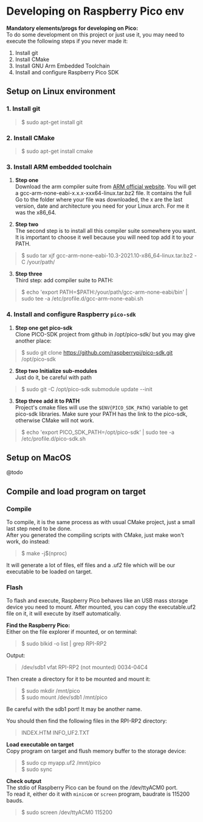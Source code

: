 # Developing on Raspberry Pico env

**Mandatory elements/progs for developing on Pico:**  
To do some development on this project or just use it, you may need to execute the following steps if you never made it:
1.	Install git
2.	Install CMake
3.	Install GNU Arm Embedded Toolchain
4.	Install and configure Raspberry Pico SDK


## Setup on Linux environment

### 1. Install git
> $ sudo apt-get install git

### 2. Install CMake
> $ sudo apt-get install cmake

### 3. Install ARM embedded toolchain

1. **Step one**  
Download the arm compiler suite from [ARM official website](https://developer.arm.com/downloads/-/gnu-rm). You will get a gcc-arm-none-eabi-x.x.x-xxx64-linux.tar.bz2 file. It contains the full   
Go to the folder where your file was downloaded, the x are the last version, date and architecture you need for your Linux arch. For me it was the x86_64.  

2. **Step two**  
The second step is to install all this compiler suite somewhere you want. It is important to choose it well because you will need top add it to your PATH.
> $ sudo tar xjf gcc-arm-none-eabi-10.3-2021.10-x86_64-linux.tar.bz2 -C /your/path/

3. **Step three**  
Third step: add compiler suite to PATH:
> $ echo 'export PATH=$PATH:/your/path/gcc-arm-none-eabi/bin' | sudo tee -a /etc/profile.d/gcc-arm-none-eabi.sh


### 4. Install and configure Raspberry ```pico-sdk```

1. **Step one get pico-sdk**  
Clone PICO-SDK project from github in /opt/pico-sdk/ but you may give another place:
> $ sudo git clone https://github.com/raspberrypi/pico-sdk.git /opt/pico-sdk  


2. **Step two Initialize sub-modules**  
Just do it, be careful with path
> $ sudo git -C /opt/pico-sdk submodule update --init

3. **Step three add it to PATH**  
Project's cmake files will use the ```$ENV{PICO_SDK_PATH}``` variable to get pico-sdk libraries. Make sure your PATH has the link to the pico-sdk, otherwise CMake will not work.  
> $ echo 'export PICO_SDK_PATH=/opt/pico-sdk' | sudo tee -a /etc/profile.d/pico-sdk.sh


## Setup on MacOS
@todo

## Compile and load program on target

### Compile
To compile, it is the same process as with usual CMake project, just a small last step need to be done.  
After you generated the compiling scripts with CMake, just make won't work, do instead:
 > $ make -j$(nproc)

It will generate a lot of files, elf files and a .uf2 file which will be our executable to be loaded on target.

### Flash
To flash and execute, Raspberry Pico behaves like an USB mass storage device you need to mount. After mounted, you can copy the executable.uf2 file on it, it will execute by itself automatically.

**Find the Raspberry Pico:**  
Either on the file explorer if mounted, or on terminal:
> $ sudo blkid -o list | grep RPI-RP2

Output:
> /dev/sdb1  vfat    RPI-RP2  (not mounted)  0034-04C4

Then create a directory for it to be mounted and mount it:
> $ sudo mkdir /mnt/pico  
> $ sudo mount /dev/sdb1 /mnt/pico

Be careful with the sdb1 port! It may be another name.

You should then find the following files in the RPI-RP2 directory:  
> INDEX.HTM  INFO_UF2.TXT

**Load executable on target**  
Copy program on target and flush memory buffer to the storage device:

> $ sudo cp myapp.uf2 /mnt/pico  
> $ sudo sync

**Check output**  
The stdio of Raspberry Pico can be found on the /dev/ttyACM0 port.  
To read it, either do it with `minicom` or `screen` program, baudrate is 115200 bauds.

> $ sudo screen /dev/ttyACM0 115200
